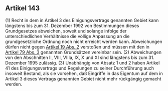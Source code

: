 ## Artikel 143

(1) Recht in dem in Artikel 3 des Einigungsvertrags genannten Gebiet kann längstens bis zum 31. Dezember 1992 von Bestimmungen dieses Grundgesetzes abweichen, soweit und solange infolge der unterschiedlichen Verhältnisse die völlige Anpassung an die grundgesetzliche Ordnung noch nicht erreicht werden kann. Abweichungen dürfen nicht gegen [Artikel 19 Abs. 2](#artikel-19) verstoßen und müssen mit den in [Artikel 79 Abs. 3](#artikel-79) genannten Grundsätzen vereinbar sein.
(2) Abweichungen von den Abschnitten II, VIII, VIIIa, IX, X und XI sind längstens bis zum 31. Dezember 1995 zulässig.
(3) Unabhängig von Absatz 1 und 2 haben Artikel 41 des Einigungsvertrags und Regelungen zu seiner Durchführung auch insoweit Bestand, als sie vorsehen, daß Eingriffe in das Eigentum auf dem in Artikel 3 dieses Vertrags genannten Gebiet nicht mehr rückgängig gemacht werden.

